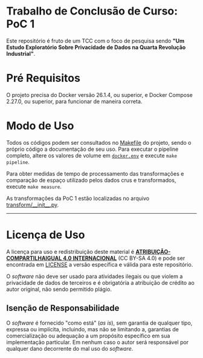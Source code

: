 # Trabalho de Conclusão de Curso: PoC 1

Este repositório é fruto de um TCC com o foco de pesquisa sendo **"Um Estudo Exploratório Sobre Privacidade de Dados na Quarta Revolução Industrial"**.

# Pré Requisitos

O projeto precisa do Docker versão 26.1.4, ou superior, e Docker Compose 2.27.0, ou superior, para funcionar de maneira correta.

# Modo de Uso

Todos os códigos podem ser consultados no [Makefile](https://github.com/Victor-Buendia/tcc_poc1/blob/main/Makefile) do projeto, sendo o próprio código a documentação de seu uso. Para executar o pipeline completo, altere os valores de volume em [`docker.env`](https://github.com/Victor-Buendia/tcc_poc1/blob/main/docker.env) e execute `make pipeline`.

Para obter medidas de tempo de processamento das transformações e comparação de espaço utilizado pelos dados crus e transformados, execute `make measure`.

As transformações da PoC 1 estão localizadas no arquivo [transform/\_\_init\_\_.py](https://github.com/Victor-Buendia/tcc_poc1/blob/main/emprego/transform/__init__.py).

---
# Licença de Uso

A licença para uso e redistribuição deste material é [**ATRIBUIÇÃO-COMPARTILHAIGUAL 4.0 INTERNACIONAL**](https://creativecommons.org/licenses/by-sa/4.0/deed.pt-br) (CC BY-SA 4.0) e pode ser encontrada em [LICENSE](https://github.com/Victor-Buendia/tcc_poc1?tab=CC-BY-SA-4.0-1-ov-file) a versão específica e válida para este repositório.

O *software* não deve ser usado para atividades ilegais ou que violem a privacidade de dados de terceiros e é obrigatória a atribuição de crédito ao autor original, não sendo permitido plágio.

## Isenção de Responsabilidade

O *software* é fornecido "como está" (*as is*), sem garantia de qualquer tipo, expressa ou implícita, incluindo, mas não se limitando a, garantias de comercialização ou adequação a um propósito específico em sua implementação particular. Em nenhum caso o autor será responsável por qualquer dano decorrente do mal uso do *software*.